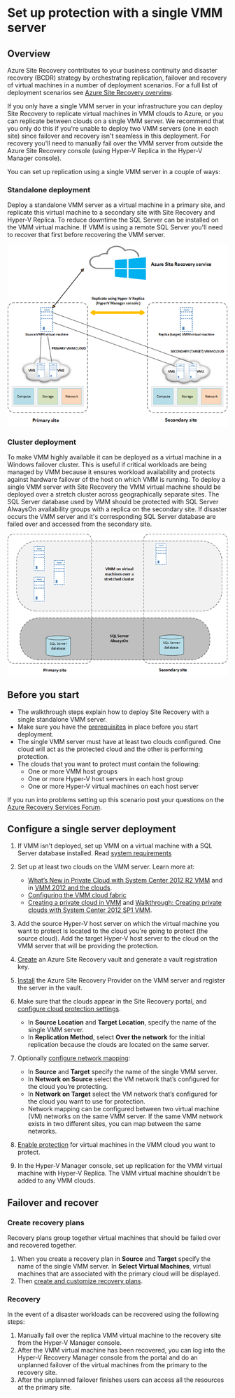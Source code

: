 
<properties
	pageTitle="Set up protection with a single VMM server"
	description="Azure Site Recovery coordinates the replication, failover and recovery of virtual machines located in on-premises VMM clouds to Azure or to a secondary VMM cloud."
	services="site-recovery"
	documentationCenter=""
	authors="rayne-wiselman"
	manager="jwhit"
	editor=""/>

<tags
	ms.service="site-recovery"
	ms.date="08/05/2015"
	wacn.date=""/>

#  Set up protection with a single VMM server

## Overview

Azure Site Recovery contributes to your business continuity and disaster recovery (BCDR) strategy by orchestrating replication, failover and recovery of virtual machines in a number of deployment scenarios. For a full list of deployment scenarios see  [Azure Site Recovery overview](/documentation/articles/hyper-v-recovery-manager-overview).

If you only have a single VMM server in your infrastructure you can deploy Site Recovery to replicate virtual machines in VMM clouds to Azure, or you can replicate between clouds on a single VMM server. We recommend that you only do this if you're unable to deploy two VMM servers (one in each site) since failover and recovery isn't seamless in this deployment. For recovery you'll need to manually fail over the VMM server from outside the Azure Site Recovery console (using Hyper-V Replica in the Hyper-V Manager console).

You can set up replication using a single VMM server in a couple of ways:

### Standalone deployment

Deploy a standalone VMM server as a virtual machine in a primary site, and replicate this virtual machine to a secondary site with Site Recovery and Hyper-V Replica. To reduce downtime the SQL Server can be installed on the VMM virtual machine. If VMM is using a remote SQL Server you'll need to recover that first before recovering the VMM server.

![Standalone virtual VMM server](./media/site-recovery-single-vmm/SingleVMMStandalone.png)

### Cluster deployment

To make VMM highly available it can be deployed as a virtual machine in a Windows failover cluster. This is useful if critical workloads are being managed by VMM because it ensures workload availability and protects against hardware failover of the host on which VMM is running. To deploy a single VMM server with Site Recovery the VMM virtual machine should be deployed over a stretch cluster across geographically separate sites. The SQL Server database used by VMM should be protected with SQL Server AlwaysOn availability groups with a replica on the secondary site. If disaster occurs the VMM server and it's corresponding SQL Server database are failed over and accessed from the secondary site.

![Clustered virtual VMM server](./media/site-recovery-single-vmm/SingleVMMCluster.png)


## Before you start

- The walkthrough steps explain how to deploy Site Recovery with a single standalone VMM server.
- Make sure you have the [prerequisites](/documentation/articles/site-recovery-vmm-to-vmm#before-you-start) in place before you start deployment.
- The single VMM server must have at least two clouds configured. One cloud will act as the protected cloud and the other is performing protection.
- The clouds that you want to protect must contain the following:
	- One or more VMM host groups
	- One or more Hyper-V host servers in each host group
	- One or more Hyper-V virtual machines on each host server

If you run into problems setting up this scenario post your questions on the [Azure Recovery Services Forum](https://social.msdn.microsoft.com/Forums/zh-CN/home?forum=hypervrecovmgr).



## Configure a single server deployment

1. If VMM isn't deployed, set up VMM on a virtual machine with a SQL Server database installed. Read [system requirements](https://technet.microsoft.com/zh-cn/library/dn771747.aspx)
2. Set up at least two clouds on the VMM server. Learn more at:

	- [What’s New in Private Cloud with System Center 2012 R2 VMM](http://channel9.msdn.com/Events/TechEd/NorthAmerica/2013/MDC-B357#fbid=) and in [VMM 2012 and the clouds](http://www.server-log.com/blog/2011/8/26/vmm-2012-and-the-clouds.html). 
	- [Configuring the VMM cloud fabric](https://msdn.microsoft.com/zh-cn/library/azure/dn469075.aspx#BKMK_Fabric)
	- [Creating a private cloud in VMM](https://technet.microsoft.com/zh-cn/library/jj860425.aspx) and [Walkthrough: Creating private clouds with System Center 2012 SP1 VMM](http://blogs.technet.com/b/keithmayer/archive/2013/04/18/walkthrough-creating-private-clouds-with-system-center-2012-sp1-virtual-machine-manager-build-your-private-cloud-in-a-month.aspx).
3. Add the source Hyper-V host server on which the virtual machine you want to protect is located to the cloud you're going to protect (the source cloud). Add the target Hyper-V host server to the cloud on the VMM server that will be providing the protection.
4. [Create](/documentation/articles/site-recovery-vmm-to-vmm#step-1-create-a-site-recovery-vault) an Azure Site Recovery vault and generate a vault registration key.
4. [Install](/documentation/articles/site-recovery-vmm-to-vmm#step-3-install-the-azure-site-recovery-provider) the Azure Site Recovery Provider on the VMM server and register the server in the vault.
5. Make sure that the clouds appear in the Site Recovery portal, and [configure cloud protection settings](/documentation/articles/site-recovery-vmm-to-vmm#step-4-configure-cloud-protection-settings).
	- In **Source Location** and **Target Location**, specify the name of the single VMM server.
	- In **Replication Method**, select **Over the network** for the initial replication because the clouds are located on the same server.

6. Optionally [configure network mapping](/documentation/articles/site-recovery-vmm-to-vmm#step-5-configure-network-mapping):

	- In **Source** and **Target** specify the name of the single VMM server.
	- In **Network on Source** select the VM network that’s configured for the cloud you’re protecting.
	- In **Network on Target** select the VM network that’s configured for the cloud you want to use for protection.
	- Network mapping can be configured between two virtual machine (VM) networks on the same VMM server. If the same VMM network exists in two different sites, you can map between the same networks.
7. [Enable protection](/documentation/articles/site-recovery-vmm-to-vmm#step-7-enable-virtual-machine-protection) for virtual machines in the VMM cloud you want to protect.
7. In the Hyper-V Manager console, set up replication for the VMM virtual machine with Hyper-V Replica. The VMM virtual machine shouldn't be added to any VMM clouds.


## Failover and recover

### Create recovery plans

Recovery plans group together virtual machines that should be failed over and recovered together.

1. When you create a recovery plan in **Source** and **Target** specify the name of the single VMM server. In **Select Virtual Machines**, virtual machines that are associated with the primary cloud will be displayed.
2. Then [create and customize recovery plans](https://msdn.microsoft.com/zh-cn/library/azure/dn337331.aspx).


### Recovery

In the event of a disaster workloads can be recovered using the following steps:

1. Manually fail over the replica VMM virtual machine to the recovery site from the Hyper-V Manager console.
2. After the VMM virtual machine has been recovered, you can log into the Hyper-V Recovery Manager console from the portal and do an unplanned failover of the virtual machines from the primary to the recovery site.
3.  After the unplanned failover finishes users can access all the resources at the primary site.
